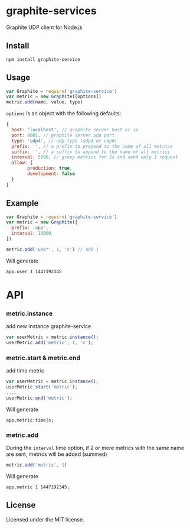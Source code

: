 # graphite-services

Graphite UDP client for Node.js

## Install
```
npm install graphite-service
```

## Usage
```js
var Graphite = require('graphite-service')
var metric = new Graphite([options])
metric.add(name, value, type)
```

`options` is an object with the following defaults:

```js
{
  host: 'localhost', // graphite server host or ip
  port: 8081, // graphite server udp port
  type: 'udp4', // udp type (udp4 or udp6)
  prefix: '', // a prefix to prepend to the name of all metrics
  suffix: '', // a suffix to append to the name of all metrics
  interval: 5000, // group metrics for 5s and send only 1 request
  allow: {
  		production: true,
  		development: false
  }
}
```

## Example
```js
var Graphite = require('graphite-service')
var metric = new Graphite({
  prefix: 'app',
  interval: 10000
})

metric.add('user', 1, 'c') // add 1
```

Will generate

```
app.user 1 1447192345
```

# API

### metric.instance

add new instance graphite-service

```js
var userMetric = metric.instance();
userMetric.add('metric', 1, 'c');
```

### metric.start & metric.end 

add time metric

```js
var userMetric = metric.instance();
userMetric.start('metric');
....
userMetric.end('metric');
```

Will generate

```
app.metric:time|s;
```


### metric.add
During the `interval` time option, if 2 or more metrics with the same name
are sent, metrics will be added (summed)

```js
metric.add('metric', 1)
```
Will generate

```
app.metric 1 1447192345;
```

## License

Licensed under the MIT license.